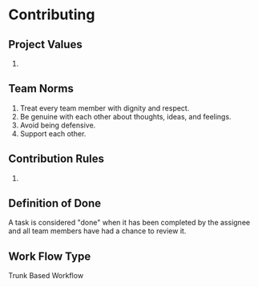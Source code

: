 # Contributing

## Project Values

1. 

## Team Norms

1. Treat every team member with dignity and respect.
2. Be genuine with each other about thoughts, ideas, and feelings.
3. Avoid being defensive. 
4. Support each other.

## Contribution Rules

1. 

## Definition of Done

A task is considered "done" when it has been completed by the assignee and all team members have had a chance to review it. 

## Work Flow Type

Trunk Based Workflow